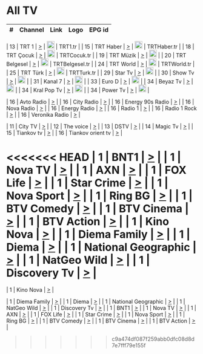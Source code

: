<h1>All TV</h1>

| #   | Channel        | Link  | Logo | EPG id |
|:---:|:--------------:|:-----:|:----:|:------:|

| 13  | TRT 1            | [>](https://tv-trt1.medya.trt.com.tr/master.m3u8) | <img height="20" src="https://i.imgur.com/j786OLG.png"/> | TRT1.tr |
| 15  | TRT Haber        | [>](https://tv-trthaber.medya.trt.com.tr/master.m3u8) | <img height="20" src="https://i.imgur.com/OVfo8Ab.png"/> | TRTHaber.tr |
| 18  | TRT Çocuk        | [>](https://tv-trtcocuk.medya.trt.com.tr/master.m3u8) | <img height="20" src="https://i.imgur.com/QLFmD6d.png"/> | TRTCocuk.tr |
| 19  | TRT Müzik        | [>](https://tv-trtmuzik.medya.trt.com.tr/master.m3u8) | <img height="20" src="https://i.imgur.com/fIVFCEd.png"/> |
| 20  | TRT Belgesel     | [>](https://tv-trtbelgesel.medya.trt.com.tr/master.m3u8) | <img height="20" src="https://i.imgur.com/MGO87pe.png"/> | TRTBelgesel.tr |
| 24  | TRT World        | [>](https://tv-trtworld.medya.trt.com.tr/master.m3u8) | <img height="20" src="https://i.imgur.com/JEA2xpv.png"/> | TRTWorld.tr |
| 25  | TRT Türk         | [>](https://tv-trtturk.medya.trt.com.tr/master.m3u8) | <img height="20" src="https://i.imgur.com/OSTOQNw.png"/> | TRTTurk.tr |
| 29  | Star Tv   | [>](https://dogus-live.daioncdn.net/startv/startv_360p.m3u8) | <img height="20" src="https://i.imgur.com/IebUZx1.png"/> |
| 30  | Show Tv     | [>](https://ciner-live.daioncdn.net/showtv/showtv.m3u8) | <img height="20" src="https://i.imgur.com/IebUZx1.png"/> |
| 31  | Kanal 7     | [>](https://kanal7-live.daioncdn.net/kanal7/kanal7.m3u8) | <img height="20" src="https://i.imgur.com/IebUZx1.png"/> |
| 33  | Euro D    | [>](https://www.youtube.com/user/KanalD/live) | <img height="20" src="https://i.imgur.com/IebUZx1.png"/> |
| 34  | Beyaz Tv     | [>](https://beyaztv-live.daioncdn.net/beyaztv/beyaztv.m3u8) | <img height="20" src="https://i.imgur.com/IebUZx1.png"/> |
| 34  | Kral Pop Tv     | [>](https://www.youtube.com/watch?v=GuFTuKoXepw) | <img height="20" src="https://i.imgur.com/IebUZx1.png"/> |
| 34  | Power Tv     | [>](https://livetv.powerapp.com.tr/powerTV/powerhd.smil/chunklist.m3u8) | <img height="20" src="https://i.imgur.com/IebUZx1.png"/> |

| 16  | Avto Radio | [>](http://stream.metacast.eu/avtoradio.mp3.m3u) |
| 16  | City Radio | [>](http://stream.metacast.eu/city.aac.m3u) |
| 16  | Energy 90s Radio | [>](http://stream.metacast.eu/energy-90s.m3u) |
| 16  | Nova Radio | [>](http://stream.metacast.eu/nova.aac.m3u) |
| 16  | Energy Radio | [>](http://stream.metacast.eu/nrj.aac.m3u) |
| 16  | Radio 1 | [>](http://stream.metacast.eu/radio1.aac.m3u) |
| 16  | Radio 1 Rock | [>](http://stream.metacast.eu/radio1rock.aac.m3u) |
| 16  | Veronika Radio | [>](http://stream.metacast.eu/veronika.aac.m3u) |

| 11  | City TV | [>](https://tv.city.bg/play/tshls/citytv/index.m3u8) |
| 12  | The voice | [>](https://bss1.neterra.tv/thevoice/thevoice.m3u8) |
| 13  | DSTV | [>](http://46.249.95.140:8081/hls/data.m3u8) |
| 14  | Magic Tv | [>](https://bss1.neterra.tv/magictv/magictv.m3u8) |
| 15  | Tiankov tv | [>](https://streamer103.neterra.tv/tiankov-folk/live.m3u8) |
| 16  | Tiankov orient tv | [>](https://streamer103.neterra.tv/tiankov-orient/live.m3u8) |

<<<<<<< HEAD
| 1 | BNT1 | [>](https://ymkaya.xyz:11925/tv/bnt1/playlist.m3u8?wmsAuthSign=c2VydmVyX3RpbWU9My80LzIwMjUgMTo0MDoyMiBQTSZoYXNoX3ZhbHVlPWswTmpDV2NsVSt2WEJBbEVvaDl2Z2c9PSZ2YWxpZG1pbnV0ZXM9NjA=) |
| 1 | Nova TV | [>](https://ymkaya.xyz:11925/tv/novatv/playlist.m3u8?wmsAuthSign=c2VydmVyX3RpbWU9My80LzIwMjUgMTo0MDozMiBQTSZoYXNoX3ZhbHVlPXlhS3lBRUQ3SEtmb21aQXE1d1lxemc9PSZ2YWxpZG1pbnV0ZXM9NjA=) |
| 1 | AXN | [>](https://ymkaya.xyz:11925/tv/axn/playlist.m3u8?wmsAuthSign=c2VydmVyX3RpbWU9My80LzIwMjUgMTo0MDo0MiBQTSZoYXNoX3ZhbHVlPW80eGlCcGVTNytSSGtwZnpZK0dIcnc9PSZ2YWxpZG1pbnV0ZXM9NjA=) |
| 1 | FOX Life | [>](https://ymkaya.xyz:11925/tv/foxlife/playlist.m3u8?wmsAuthSign=c2VydmVyX3RpbWU9My80LzIwMjUgMTo0MDo1MyBQTSZoYXNoX3ZhbHVlPUFQMmxhT1E5c1BPaEhFaVg0Q1BLUmc9PSZ2YWxpZG1pbnV0ZXM9NjA=) |
| 1 | Star Crime | [>](https://ymkaya.xyz:11925/tv/foxcrime/playlist.m3u8?wmsAuthSign=c2VydmVyX3RpbWU9My80LzIwMjUgMTo0MTowMyBQTSZoYXNoX3ZhbHVlPUEyVjZHcHdwWEw1RkFQK09ITHVYT3c9PSZ2YWxpZG1pbnV0ZXM9NjA=) |
| 1 | Nova Sport | [>](https://ymkaya.xyz:11925/tv/novasport/playlist.m3u8?wmsAuthSign=c2VydmVyX3RpbWU9My80LzIwMjUgMTo0MToxNCBQTSZoYXNoX3ZhbHVlPWRXV3lSOUF6QU04bHpqSnRXRW91SFE9PSZ2YWxpZG1pbnV0ZXM9NjA=) |
| 1 | Ring BG | [>](https://ymkaya.xyz:11925/tv/ringbg/playlist.m3u8?wmsAuthSign=c2VydmVyX3RpbWU9My80LzIwMjUgMTo0MToyNCBQTSZoYXNoX3ZhbHVlPWZJSUs1Wjdzck9hdDNVYWpDeXBCc0E9PSZ2YWxpZG1pbnV0ZXM9NjA=) |
| 1 | BTV Comedy | [>](https://ymkaya.xyz:11925/tv/btvcomedy/playlist.m3u8?wmsAuthSign=c2VydmVyX3RpbWU9My80LzIwMjUgMTo0MTozMyBQTSZoYXNoX3ZhbHVlPVg3ZXVuMUd0R0p4T2RLSDhSTnRROWc9PSZ2YWxpZG1pbnV0ZXM9NjA=) |
| 1 | BTV Cinema | [>](https://ymkaya.xyz:11925/tv/btvcinema/playlist.m3u8?wmsAuthSign=c2VydmVyX3RpbWU9My80LzIwMjUgMTo0MTo0MyBQTSZoYXNoX3ZhbHVlPWtYbzVYVGtnY1ZaSEE4MzF5TmhEVmc9PSZ2YWxpZG1pbnV0ZXM9NjA=) |
| 1 | BTV Action | [>](https://ymkaya.xyz:11925/tv/btvaction/playlist.m3u8?wmsAuthSign=c2VydmVyX3RpbWU9My80LzIwMjUgMTo0MTo1NCBQTSZoYXNoX3ZhbHVlPXFoRVJWVnNuMVF1YVgrYW1BTS9rV3c9PSZ2YWxpZG1pbnV0ZXM9NjA=) |
| 1 | Kino Nova | [>](https://ymkaya.xyz:11925/tv/kinonova/playlist.m3u8?wmsAuthSign=c2VydmVyX3RpbWU9My80LzIwMjUgMTo0MjowNCBQTSZoYXNoX3ZhbHVlPTd1a3ZuVVV2OFUzcWlSTlRIOE5QYXc9PSZ2YWxpZG1pbnV0ZXM9NjA=) |
| 1 | Diema Family | [>](https://ymkaya.xyz:11925/tv/diemafamily/playlist.m3u8?wmsAuthSign=c2VydmVyX3RpbWU9My80LzIwMjUgMTo0MjoxNCBQTSZoYXNoX3ZhbHVlPVo2QXRCYnlKWmZkU0NzeUpDUjBsY2c9PSZ2YWxpZG1pbnV0ZXM9NjA=) |
| 1 | Diema | [>](https://ymkaya.xyz:11925/tv/diema/playlist.m3u8?wmsAuthSign=c2VydmVyX3RpbWU9My80LzIwMjUgMTo0MzowOCBQTSZoYXNoX3ZhbHVlPVdJMmY4VU1aVE5wUHhnT2N3bmxKd0E9PSZ2YWxpZG1pbnV0ZXM9NjA=) |
| 1 | National Geographic | [>](https://ymkaya.xyz:11925/tv/natgeo/playlist.m3u8?wmsAuthSign=c2VydmVyX3RpbWU9My80LzIwMjUgMTo0MzoxOCBQTSZoYXNoX3ZhbHVlPUtvY3hRcGtEcExveFlZVU9FOTFSS2c9PSZ2YWxpZG1pbnV0ZXM9NjA=) |
| 1 | NatGeo Wild | [>](https://ymkaya.xyz:11925/tv/natgeowild/playlist.m3u8?wmsAuthSign=c2VydmVyX3RpbWU9My80LzIwMjUgMTo0MzoyOCBQTSZoYXNoX3ZhbHVlPWd4NmpTU203WWo1NnZlcDU3OStGT2c9PSZ2YWxpZG1pbnV0ZXM9NjA=) |
| 1 | Discovery Tv | [>](https://ymkaya.xyz:11925/tv/discovery/playlist.m3u8?wmsAuthSign=c2VydmVyX3RpbWU9My80LzIwMjUgMTo0MzozOCBQTSZoYXNoX3ZhbHVlPVNObUxpcWdCcHlFZU1YVHViS25KZUE9PSZ2YWxpZG1pbnV0ZXM9NjA=) |
=======


| 1 | Kino Nova | [>](https://ymkaya.xyz:11336/tv/kinonova/playlist.m3u8?wmsAuthSign=c2VydmVyX3RpbWU9MS8yLzIwMjUgNDo0MDoyMCBBTSZoYXNoX3ZhbHVlPWlFS1FrWEtMMVRFM3l5YklUWUJQUHc9PSZ2YWxpZG1pbnV0ZXM9NjA=) |

| 1 | Diema Family | [>](https://ymkaya.xyz:11336/tv/diemafamily/playlist.m3u8?wmsAuthSign=c2VydmVyX3RpbWU9MS8yLzIwMjUgNDo0MDozMCBBTSZoYXNoX3ZhbHVlPUVUaTVKTldvZTF5WVVCM0YwL21kaXc9PSZ2YWxpZG1pbnV0ZXM9NjA=) |
| 1 | Diema | [>](https://ymkaya.xyz:11336/tv/diema/playlist.m3u8?wmsAuthSign=c2VydmVyX3RpbWU9MS8yLzIwMjUgNDo0MDo0MCBBTSZoYXNoX3ZhbHVlPVlYMWVJT2NuUjNpUTBsaytEUFFOS2c9PSZ2YWxpZG1pbnV0ZXM9NjA=) |
| 1 | National Geographic | [>](https://ymkaya.xyz:11336/tv/natgeo/playlist.m3u8?wmsAuthSign=c2VydmVyX3RpbWU9MS8yLzIwMjUgNDo0MTo0MSBBTSZoYXNoX3ZhbHVlPTJQTlVmcG5nYWx0M013eUhGRGxnd0E9PSZ2YWxpZG1pbnV0ZXM9NjA=) |
| 1 | NatGeo Wild | [>](https://ymkaya.xyz:11336/tv/natgeowild/playlist.m3u8?wmsAuthSign=c2VydmVyX3RpbWU9MS8yLzIwMjUgNDo0MTo1MSBBTSZoYXNoX3ZhbHVlPVl1OXZaTTliN0hGWEN3eDBYd1duNkE9PSZ2YWxpZG1pbnV0ZXM9NjA=) |
| 1 | Discovery Tv | [>](https://ymkaya.xyz:11336/tv/discovery/playlist.m3u8?wmsAuthSign=c2VydmVyX3RpbWU9MS8yLzIwMjUgNDo0MjowMSBBTSZoYXNoX3ZhbHVlPWtBQmdLNlY2RmQwWElzMVYzSDJyVkE9PSZ2YWxpZG1pbnV0ZXM9NjA=) |
| 1 | BNT1 | [>](https://ymkaya.xyz:11336/tv/bnt1/playlist.m3u8?wmsAuthSign=c2VydmVyX3RpbWU9MS8yLzIwMjUgNDozODozOCBBTSZoYXNoX3ZhbHVlPVVrMVlRQXpJWlhYeUh6ZFVpSC9NMUE9PSZ2YWxpZG1pbnV0ZXM9NjA=) |
| 1 | Nova TV | [>](https://ymkaya.xyz:11336/tv/novatv/playlist.m3u8?wmsAuthSign=c2VydmVyX3RpbWU9MS8yLzIwMjUgNDozODo0OCBBTSZoYXNoX3ZhbHVlPUVxQjh1a0ZzYkVGZU8zZDFGTzdreVE9PSZ2YWxpZG1pbnV0ZXM9NjA=) |
| 1 | AXN | [>](https://ymkaya.xyz:11336/tv/axn/playlist.m3u8?wmsAuthSign=c2VydmVyX3RpbWU9MS8yLzIwMjUgNDozODo1OCBBTSZoYXNoX3ZhbHVlPUpkWStGY1hkNXhaOVpPZ0thQ0FZL3c9PSZ2YWxpZG1pbnV0ZXM9NjA=) |
| 1 | FOX Life | [>](https://ymkaya.xyz:11336/tv/foxlife/playlist.m3u8?wmsAuthSign=c2VydmVyX3RpbWU9MS8yLzIwMjUgNDozOToxMCBBTSZoYXNoX3ZhbHVlPWt1ZDc1T3AzYlZDTjJnSy9TU0xJZlE9PSZ2YWxpZG1pbnV0ZXM9NjA=) |
| 1 | Star Crime | [>](https://ymkaya.xyz:11336/tv/foxcrime/playlist.m3u8?wmsAuthSign=c2VydmVyX3RpbWU9MS8yLzIwMjUgNDozOToyMCBBTSZoYXNoX3ZhbHVlPXIwVU45Nm9FR1l2enNkTG9TanBxbmc9PSZ2YWxpZG1pbnV0ZXM9NjA=) |
| 1 | Nova Sport | [>](https://ymkaya.xyz:11336/tv/novasport/playlist.m3u8?wmsAuthSign=c2VydmVyX3RpbWU9MS8yLzIwMjUgNDozOTozMCBBTSZoYXNoX3ZhbHVlPXlSZ0UxazVaM0xhSmc0NmR4T0c1T2c9PSZ2YWxpZG1pbnV0ZXM9NjA=) |
| 1 | Ring BG | [>](https://ymkaya.xyz:11336/tv/ringbg/playlist.m3u8?wmsAuthSign=c2VydmVyX3RpbWU9MS8yLzIwMjUgNDozOTo0MCBBTSZoYXNoX3ZhbHVlPTR4aUlFNHVUYWN4enY1WkVuOFZma2c9PSZ2YWxpZG1pbnV0ZXM9NjA=) |
| 1 | BTV Comedy | [>](https://ymkaya.xyz:11336/tv/btvcomedy/playlist.m3u8?wmsAuthSign=c2VydmVyX3RpbWU9MS8yLzIwMjUgNDozOTo1MCBBTSZoYXNoX3ZhbHVlPUtrMTJ2RHNTTUU1RFp1ZkVOdXFSK3c9PSZ2YWxpZG1pbnV0ZXM9NjA=) |
| 1 | BTV Cinema | [>](https://ymkaya.xyz:11336/tv/btvcinema/playlist.m3u8?wmsAuthSign=c2VydmVyX3RpbWU9MS8yLzIwMjUgNDozOTo1OSBBTSZoYXNoX3ZhbHVlPTZWcU9FZW56cG1NM1lrYy8xNE5NeHc9PSZ2YWxpZG1pbnV0ZXM9NjA=) |
| 1 | BTV Action | [>](https://ymkaya.xyz:11336/tv/btvaction/playlist.m3u8?wmsAuthSign=c2VydmVyX3RpbWU9MS8yLzIwMjUgNDo0MDoxMCBBTSZoYXNoX3ZhbHVlPUlDd0ErRkZVWThyMVZwR3c2REdGZ3c9PSZ2YWxpZG1pbnV0ZXM9NjA=) |
>>>>>>> c9a474df087f259abb0dfc08d8d7e7fff79e155f
